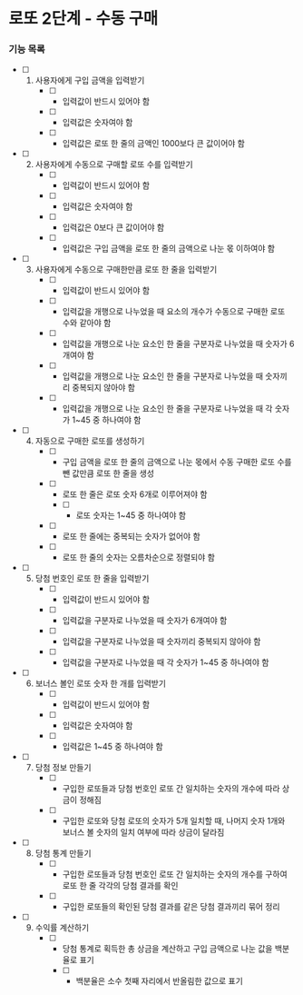 # 로또 2단계 - 수동 구매

### 기능 목록

- [ ] 1. 사용자에게 구입 금액을 입력받기
     - [ ] - 입력값이 반드시 있어야 함
     - [ ] - 입력값은 숫자여야 함
     - [ ] - 입력값은 로또 한 줄의 금액인 1000보다 큰 값이어야 함

- [ ] 2. 사용자에게 수동으로 구매할 로또 수를 입력받기
     - [ ] - 입력값이 반드시 있어야 함
     - [ ] - 입력값은 숫자여야 함
     - [ ] - 입력값은 0보다 큰 값이어야 함
     - [ ] - 입력값은 구입 금액을 로또 한 줄의 금액으로 나눈 몫 이하여야 함

- [ ] 3. 사용자에게 수동으로 구매한만큼 로또 한 줄을 입력받기
     - [ ] - 입력값이 반드시 있어야 함
     - [ ] - 입력값을 개행으로 나누었을 때 요소의 개수가 수동으로 구매한 로또 수와 같아야 함
     - [ ] - 입력값을 개행으로 나눈 요소인 한 줄을 구분자로 나누었을 때 숫자가 6개여야 함
     - [ ] - 입력값을 개행으로 나눈 요소인 한 줄을 구분자로 나누었을 때 숫자끼리 중복되지 않아야 함
     - [ ] - 입력값을 개행으로 나눈 요소인 한 줄을 구분자로 나누었을 때 각 숫자가 1~45 중 하나여야 함

- [ ] 4. 자동으로 구매한 로또를 생성하기
     - [ ] - 구입 금액을 로또 한 줄의 금액으로 나눈 몫에서 수동 구매한 로또 수를 뺀 값만큼 로또 한 줄을 생성
     - [ ] - 로또 한 줄은 로또 숫자 6개로 이루어져야 함
       - [ ] - 로또 숫자는 1~45 중 하나여야 함
     - [ ] - 로또 한 줄에는 중복되는 숫자가 없어야 함
     - [ ] - 로또 한 줄의 숫자는 오름차순으로 정렬되야 함

- [ ] 5. 당첨 번호인 로또 한 줄을 입력받기
     - [ ] - 입력값이 반드시 있어야 함
     - [ ] - 입력값을 구분자로 나누었을 때 숫자가 6개여야 함
     - [ ] - 입력값을 구분자로 나누었을 때 숫자끼리 중복되지 않아야 함
     - [ ] - 입력값을 구분자로 나누었을 때 각 숫자가 1~45 중 하나여야 함

- [ ] 6. 보너스 볼인 로또 숫자 한 개를 입력받기
     - [ ] - 입력값이 반드시 있어야 함
     - [ ] - 입력값은 숫자여야 함
     - [ ] - 입력값은 1~45 중 하나여야 함

- [ ] 7. 당첨 정보 만들기
     - [ ] - 구입한 로또들과 당첨 번호인 로또 간 일치하는 숫자의 개수에 따라 상금이 정해짐
     - [ ] - 구입한 로또와 당첨 로또의 숫자가 5개 일치할 때, 나머지 숫자 1개와 보너스 볼 숫자의 일치 여부에 따라 상금이 달라짐

- [ ] 8. 당첨 통계 만들기
     - [ ] - 구입한 로또들과 당첨 번호인 로또 간 일치하는 숫자의 개수를 구하여 로또 한 줄 각각의 당첨 결과를 확인
     - [ ] - 구입한 로또들의 확인된 당첨 결과를 같은 당첨 결과끼리 묶어 정리

- [ ] 9. 수익률 계산하기
     - [ ] - 당첨 통계로 획득한 총 상금을 계산하고 구입 금액으로 나눈 값을 백분율로 표기
       - [ ] - 백분율은 소수 첫째 자리에서 반올림한 값으로 표기